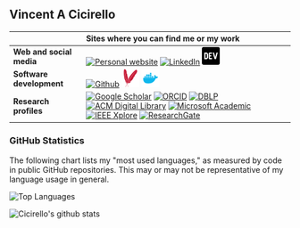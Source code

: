 ## Vincent A Cicirello

| | Sites where you can find me or my work |
| :--- | :--- |
| __Web and social media__ | [<img alt="Personal website" src="https://www.cicirello.org/images/favicon.svg" height="32" width="32">](https://www.cicirello.org/) [<img alt="LinkedIn" src="https://www.cicirello.org/images/in.svg" height="32" width="32">](https://www.linkedin.com/in/vacicirello) [<img src="https://github.com/cicirello/cicirello/blob/master/images/devto.svg" alt="DEV Profile" height="32" width="32">](https://dev.to/cicirello) |
| __Software development__ | [<img alt="Github" src="https://www.cicirello.org/images/mark-github-16.svg" height="32" width="32">](https://github.com/cicirello) [<img alt="Maven Central" src="https://github.com/cicirello/cicirello/blob/master/images/maven.svg" height="32" width="32">](https://search.maven.org/search?q=g:org.cicirello) [<img alt="Docker Hub" src="https://github.com/cicirello/cicirello/blob/master/images/docker.svg" height="32" width="32">](https://hub.docker.com/u/cicirello) |
| __Research profiles__ | [<img alt="Google Scholar" src="https://www.cicirello.org/images/gs.svg" height="32" width="32">](http://scholar.google.com/citations?user=wq4N1CoAAAAJ) [<img alt="ORCID" src="https://www.cicirello.org/images/orcid.svg" height="32" width="32">](https://orcid.org/0000-0003-1072-8559) [<img alt="DBLP" src="https://www.cicirello.org/images/dblp.svg" height="32" width="32">](http://dblp.org/pid/57/5754) [<img alt="ACM Digital Library" src="https://www.cicirello.org/images/acm.svg" height="32" width="32">](http://dl.acm.org/author_page.cfm?id=81100638594) [<img alt="Microsoft Academic" src="https://www.cicirello.org/images/microsoftacademic.svg" height="32" width="32">](https://academic.microsoft.com/profile/507gjie3-7641-40f5-e807-009gg36i8eh6/VincentA.Cicirello/) [<img alt="IEEE Xplore" src="https://www.cicirello.org/images/ieee.svg" height="32" width="32">](https://ieeexplore.ieee.org/author/37272496500) [<img alt="ResearchGate" src="https://www.cicirello.org/images/rg.svg" height="32" width="32">](https://www.researchgate.net/profile/Vincent_Cicirello) |

### GitHub Statistics

The following chart lists my "most used languages," as measured by code in public GitHub repositories. This may or may not be representative of my language usage in general.

![Top Languages](https://github-readme-stats.vercel.app/api/top-langs/?username=cicirello&layout=compact&langs_count=5&theme=dark)

![Cicirello's github stats](https://github-readme-stats.vercel.app/api?username=cicirello&show_icons=true&count_private=true&include_all_commits=true&theme=dark)


<!--
**cicirello/cicirello** is a ✨ _special_ ✨ repository because its `README.md` (this file) appears on your GitHub profile.

Here are some ideas to get you started:

- 🔭 I’m currently working on ...
- 🌱 I’m currently learning ...
- 👯 I’m looking to collaborate on ...
- 🤔 I’m looking for help with ...
- 💬 Ask me about ...
- 📫 How to reach me: ...
- 😄 Pronouns: ...
- ⚡ Fun fact: ...
-->
